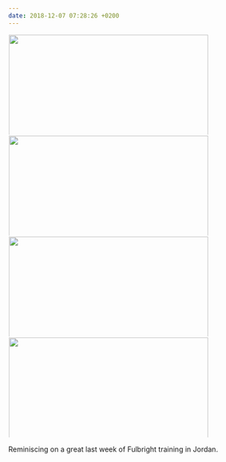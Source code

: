 ```yaml
---
date: 2018-12-07 07:28:26 +0200
---
```


<a href="http://microblog.juandpinto.com/uploads/2018/43bdf93d90.jpg"><img src="https://microblog.juandpinto.com/uploads/2018/43bdf93d90.jpg" width="600" height="399" style="display: inline-block; max-height: 200px; width: auto; padding: 1px;" class="sunlit_image" /></a><a href="http://microblog.juandpinto.com/uploads/2018/7d37014c76.jpg"><img src="https://microblog.juandpinto.com/uploads/2018/7d37014c76.jpg" width="600" height="399" style="display: inline-block; max-height: 200px; width: auto; padding: 1px;" class="sunlit_image" /></a><a href="http://microblog.juandpinto.com/uploads/2018/2658ba4680.jpg"><img src="https://microblog.juandpinto.com/uploads/2018/2658ba4680.jpg" width="600" height="399" style="display: inline-block; max-height: 200px; width: auto; padding: 1px;" class="sunlit_image" /></a><a href="http://microblog.juandpinto.com/uploads/2018/019b060b3f.jpg"><img src="https://microblog.juandpinto.com/uploads/2018/019b060b3f.jpg" width="600" height="399" style="display: inline-block; max-height: 200px; width: auto; padding: 1px;" class="sunlit_image" /></a>

Reminiscing on a great last week of Fulbright training in Jordan.
